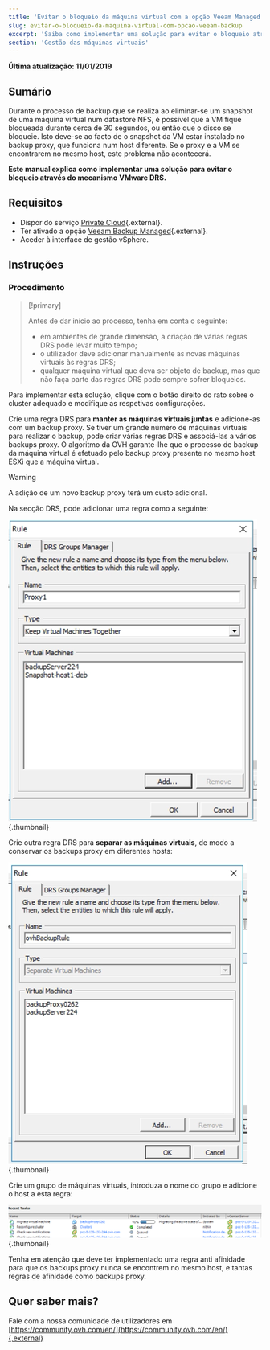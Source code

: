 ```yaml
---
title: 'Evitar o bloqueio da máquina virtual com a opção Veeam Managed Backup'
slug: evitar-o-bloqueio-da-maquina-virtual-com-opcao-veeam-backup
excerpt: 'Saiba como implementar uma solução para evitar o bloqueio através do mecanismo VMware DRS'
section: 'Gestão das máquinas virtuais'
---
```


**Última atualização: 11/01/2019**

## Sumário

Durante o processo de backup que se realiza ao eliminar-se um snapshot de uma máquina virtual num datastore NFS, é possível que a VM fique bloqueada durante cerca de 30 segundos, ou então que o disco se bloqueie.
Isto deve-se ao facto de o snapshot da VM estar instalado no backup proxy, que funciona num host diferente. Se o proxy e a VM se encontrarem no mesmo host, este problema não acontecerá.

**Este manual explica como implementar uma solução para evitar o bloqueio através do mecanismo VMware DRS.**

## Requisitos

- Dispor do serviço [Private Cloud](https://www.ovh.com/pt/private-cloud/){.external}.
- Ter ativado a opção [Veeam Backup Managed](https://www.ovh.com/pt/private-cloud/opcoes/veeam.xml){.external}.
- Aceder à interface de gestão vSphere.

## Instruções

### Procedimento

> [!primary]
>
> Antes de dar início ao processo, tenha em conta o seguinte:
>
> - em ambientes de grande dimensão, a criação de várias regras DRS pode levar muito tempo;
> - o utilizador deve adicionar manualmente as novas máquinas virtuais às regras DRS;
> - qualquer máquina virtual que deva ser objeto de backup, mas que não faça parte das regras DRS pode sempre sofrer bloqueios.
>


Para implementar esta solução, clique com o botão direito do rato sobre o cluster adequado e modifique as respetivas configurações.

Crie uma regra DRS para **manter as máquinas virtuais juntas** e adicione-as com um backup proxy. Se tiver um grande número de máquinas virtuais para realizar o backup, pode criar várias regras DRS e associá-las a vários backups proxy. O algoritmo da OVH garante-lhe que o processo de backup da máquina virtual é efetuado pelo backup proxy presente no mesmo host ESXi que a máquina virtual.

> [!warning]
>
> A adição de um novo backup proxy terá um custo adicional.
>

Na secção DRS, pode adicionar uma regra como a seguinte:

![](images/image0_7.png){.thumbnail}

Crie outra regra DRS para **separar as máquinas virtuais**, de modo a conservar os backups proxy em diferentes hosts:

![](images/image0_28.png){.thumbnail}

Crie um grupo de máquinas virtuais, introduza o nome do grupo e adicione o host a esta regra:

![](images/image1_9.png){.thumbnail}

Tenha em atenção que deve ter implementado uma regra anti afinidade para que os backups proxy nunca se encontrem no mesmo host, e tantas regras de afinidade como backups proxy.

## Quer saber mais?

Fale com a nossa comunidade de utilizadores em [https://community.ovh.com/en/](https://community.ovh.com/en/){.external}